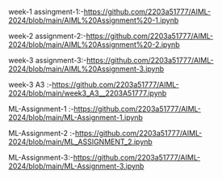 week-1 assingment-1:-https://github.com/2203a51777/AIML-2024/blob/main/AIML%20Assignment%20-1.ipynb

week-2 assignment-2:-https://github.com/2203a51777/AIML-2024/blob/main/AIML%20Assignment%20-2.ipynb

week-3 assignment-3:-https://github.com/2203a51777/AIML-2024/blob/main/AIML%20Assignment-3.ipynb

week-3 A3 :-https://github.com/2203a51777/AIML-2024/blob/main/week3_A3__2203A51777.ipynb

ML-Assignment-1 :-https://github.com/2203a51777/AIML-2024/blob/main/ML-Assignment-1.ipynb

ML-Assignment-2 :-https://github.com/2203a51777/AIML-2024/blob/main/ML_ASSIGNMENT_2.ipynb

ML-Assignment-3:-https://github.com/2203a51777/AIML-2024/blob/main/ML-Assignment-3.ipynb



